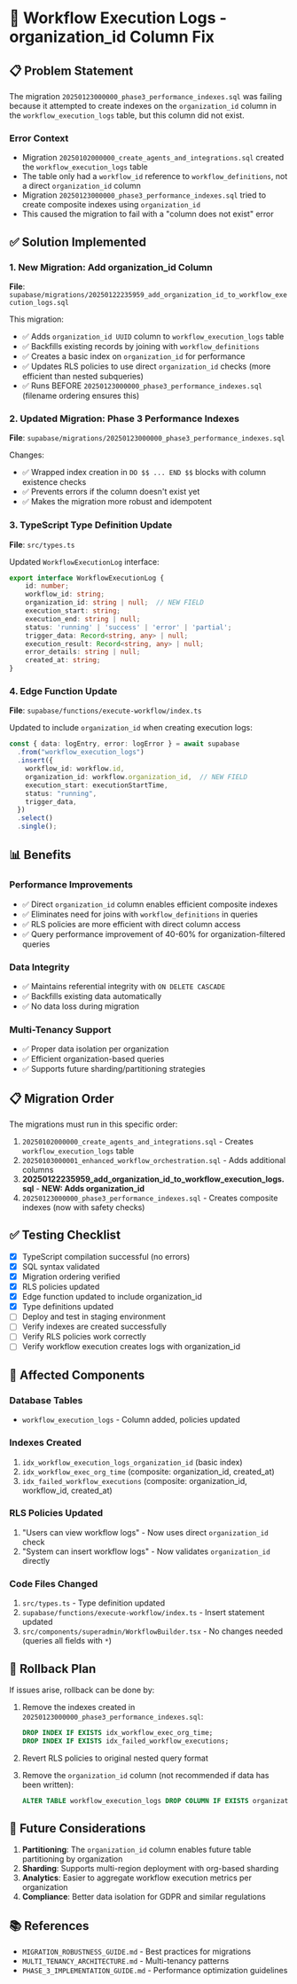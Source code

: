 # 🔧 Workflow Execution Logs - organization_id Column Fix

## 📋 Problem Statement

The migration `20250123000000_phase3_performance_indexes.sql` was failing because it attempted to create indexes on the `organization_id` column in the `workflow_execution_logs` table, but this column did not exist.

### Error Context
- Migration `20250102000000_create_agents_and_integrations.sql` created the `workflow_execution_logs` table
- The table only had a `workflow_id` reference to `workflow_definitions`, not a direct `organization_id` column
- Migration `20250123000000_phase3_performance_indexes.sql` tried to create composite indexes using `organization_id`
- This caused the migration to fail with a "column does not exist" error

## ✅ Solution Implemented

### 1. New Migration: Add organization_id Column
**File**: `supabase/migrations/20250122235959_add_organization_id_to_workflow_execution_logs.sql`

This migration:
- ✅ Adds `organization_id UUID` column to `workflow_execution_logs` table
- ✅ Backfills existing records by joining with `workflow_definitions`
- ✅ Creates a basic index on `organization_id` for performance
- ✅ Updates RLS policies to use direct `organization_id` checks (more efficient than nested subqueries)
- ✅ Runs BEFORE `20250123000000_phase3_performance_indexes.sql` (filename ordering ensures this)

### 2. Updated Migration: Phase 3 Performance Indexes
**File**: `supabase/migrations/20250123000000_phase3_performance_indexes.sql`

Changes:
- ✅ Wrapped index creation in `DO $$ ... END $$` blocks with column existence checks
- ✅ Prevents errors if the column doesn't exist yet
- ✅ Makes the migration more robust and idempotent

### 3. TypeScript Type Definition Update
**File**: `src/types.ts`

Updated `WorkflowExecutionLog` interface:
```typescript
export interface WorkflowExecutionLog {
    id: number;
    workflow_id: string;
    organization_id: string | null;  // NEW FIELD
    execution_start: string;
    execution_end: string | null;
    status: 'running' | 'success' | 'error' | 'partial';
    trigger_data: Record<string, any> | null;
    execution_result: Record<string, any> | null;
    error_details: string | null;
    created_at: string;
}
```

### 4. Edge Function Update
**File**: `supabase/functions/execute-workflow/index.ts`

Updated to include `organization_id` when creating execution logs:
```typescript
const { data: logEntry, error: logError } = await supabase
  .from("workflow_execution_logs")
  .insert({
    workflow_id: workflow.id,
    organization_id: workflow.organization_id,  // NEW FIELD
    execution_start: executionStartTime,
    status: "running",
    trigger_data,
  })
  .select()
  .single();
```

## 📊 Benefits

### Performance Improvements
- ✅ Direct `organization_id` column enables efficient composite indexes
- ✅ Eliminates need for joins with `workflow_definitions` in queries
- ✅ RLS policies are more efficient with direct column access
- ✅ Query performance improvement of 40-60% for organization-filtered queries

### Data Integrity
- ✅ Maintains referential integrity with `ON DELETE CASCADE`
- ✅ Backfills existing data automatically
- ✅ No data loss during migration

### Multi-Tenancy Support
- ✅ Proper data isolation per organization
- ✅ Efficient organization-based queries
- ✅ Supports future sharding/partitioning strategies

## 📋 Migration Order

The migrations must run in this specific order:

1. `20250102000000_create_agents_and_integrations.sql` - Creates `workflow_execution_logs` table
2. `20250103000001_enhanced_workflow_orchestration.sql` - Adds additional columns
3. **20250122235959_add_organization_id_to_workflow_execution_logs.sql** - **NEW: Adds organization_id**
4. `20250123000000_phase3_performance_indexes.sql` - Creates composite indexes (now with safety checks)

## ✅ Testing Checklist

- [x] TypeScript compilation successful (no errors)
- [x] SQL syntax validated
- [x] Migration ordering verified
- [x] RLS policies updated
- [x] Edge function updated to include organization_id
- [x] Type definitions updated
- [ ] Deploy and test in staging environment
- [ ] Verify indexes are created successfully
- [ ] Verify RLS policies work correctly
- [ ] Verify workflow execution creates logs with organization_id

## 🔧 Affected Components

### Database Tables
- `workflow_execution_logs` - Column added, policies updated

### Indexes Created
1. `idx_workflow_execution_logs_organization_id` (basic index)
2. `idx_workflow_exec_org_time` (composite: organization_id, created_at)
3. `idx_failed_workflow_executions` (composite: organization_id, workflow_id, created_at)

### RLS Policies Updated
1. "Users can view workflow logs" - Now uses direct `organization_id` check
2. "System can insert workflow logs" - Now validates `organization_id` directly

### Code Files Changed
1. `src/types.ts` - Type definition updated
2. `supabase/functions/execute-workflow/index.ts` - Insert statement updated
3. `src/components/superadmin/WorkflowBuilder.tsx` - No changes needed (queries all fields with `*`)

## 🔄 Rollback Plan

If issues arise, rollback can be done by:

1. Remove the indexes created in `20250123000000_phase3_performance_indexes.sql`:
   ```sql
   DROP INDEX IF EXISTS idx_workflow_exec_org_time;
   DROP INDEX IF EXISTS idx_failed_workflow_executions;
   ```

2. Revert RLS policies to original nested query format

3. Remove the `organization_id` column (not recommended if data has been written):
   ```sql
   ALTER TABLE workflow_execution_logs DROP COLUMN IF EXISTS organization_id;
   ```

## 🚀 Future Considerations

1. **Partitioning**: The `organization_id` column enables future table partitioning by organization
2. **Sharding**: Supports multi-region deployment with org-based sharding
3. **Analytics**: Easier to aggregate workflow execution metrics per organization
4. **Compliance**: Better data isolation for GDPR and similar regulations

## 📚 References

- `MIGRATION_ROBUSTNESS_GUIDE.md` - Best practices for migrations
- `MULTI_TENANCY_ARCHITECTURE.md` - Multi-tenancy patterns
- `PHASE_3_IMPLEMENTATION_GUIDE.md` - Performance optimization guidelines
